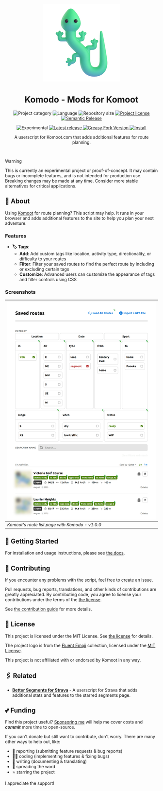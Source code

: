 <!-- Project Header -->
<div align="center">
  <img class="projectLogo" src="./docs/public/logo.png" alt="Project logo" title="Project logo" width="256">

  <h1 class="projectName">Komodo - Mods for Komoot</h1>

  <p class="projectBadges info">
    <img src="https://johng.io/badges/category/Script.svg" alt="Project category" title="Project category">
    <img src="https://img.shields.io/github/languages/top/jerboa88/komodo.svg" alt="Language" title="Language">
    <img src="https://img.shields.io/github/repo-size/jerboa88/komodo.svg" alt="Repository size" title="Repository size">
    <a href="LICENSE">
      <img src="https://img.shields.io/github/license/jerboa88/komodo.svg" alt="Project license" title="Project license"/>
    </a>
    <a href="https://github.com/semantic-release/semantic-release">
      <img src="https://img.shields.io/badge/semantic--release-conventionalcommits-e10079?logo=semantic-release" alt="Semantic Release" title="Semantic Release"/>
    </a>
  </p>
  <p class="projectBadges status">
    <img src="https://img.shields.io/badge/Experimental-%E2%9A%A0%EF%B8%8E-ca8a04.svg" alt="Experimental" title="Experimental"/>
    <a href="https://github.com/jerboa88/enhancements-for-komoot/releases/latest">
      <img src="https://img.shields.io/github/v/release/jerboa88/enhancements-for-komoot.svg" alt="Latest release" title="Latest release"/>
    </a>
    <a href="https://greasyfork.org/en/scripts/545361-komodo-mods-for-komoot">
      <img src="https://img.shields.io/greasyfork/v/545361-komodo-mods-for-komoot?color=%23990000" alt="Greasy Fork Version" title="Greasy Fork Version"/>
    </a>
    <a href="https://github.com/jerboa88/komodo/raw/refs/heads/main/dist/komodo.user.js">
      <img src="https://img.shields.io/badge/%F0%9F%A7%A9_Install-komodo.user.js-blue" alt="Install" title="Install"/>
    </a>
  </p>

  <p class="projectDesc">
    A userscript for Komoot.com that adds additional features for route planning.
  </p>

  <br/>
</div>

<!-- #region main -->
> [!WARNING]
> This is currently an experimental project or proof-of-concept. It may contain bugs or incomplete features, and is not intended for production use. Breaking changes may be made at any time. Consider more stable alternatives for critical applications.

## 👋 About

Using [Komoot](https://www.komoot.com/) for route planning? This script may help. It runs in your browser and adds additional features to the site to help you plan your next adventure.

### Features

- **🏷️ Tags**:
  - **Add**: Add custom tags like location, activity type, directionality, or difficulty to your routes
  - **Filter**: Filter your saved routes to find the perfect route by including or excluding certain tags
  - **Customize**: Advanced users can customize the appearance of tags and filter controls using CSS

### Screenshots

| ![Screenshot of Komoot's route list page with Komodo](/docs/public/route-list-page.png) |
| ---------------------------------------------------------------------------------- |
| _Komoot's route list page with Komodo - v1.0.0_           |

## 🚀 Getting Started

For installation and usage instructions, please see [the docs](https://komodo.johng.io/docs).

## 🤝 Contributing

If you encounter any problems with the script, feel free to [create an issue](https://github.com/jerboa88/komodo/issues).

Pull requests, bug reports, translations, and other kinds of contributions are greatly appreciated. By contributing code, you agree to license your contributions under the terms of the [the license].

See [the contribution guide](https://komodo.johng.io/contributing) for more details.

## 🧾 License

This project is licensed under the MIT License. See [the license] for details.

The project logo is from the [Fluent Emoji](https://github.com/microsoft/fluentui-emoji) collection, licensed under the [MIT License](https://github.com/microsoft/fluentui-emoji/blob/main/LICENSE).

This project is not affiliated with or endorsed by Komoot in any way.

## 🖇️ Related

- **[Better Segments for Strava](https://github.com/jerboa88/better-segments-for-strava)** - A userscript for Strava that adds additional stats and features to the starred segments page.

## 💕 Funding

Find this project useful? [Sponsoring me](https://johng.io/funding) will help me cover costs and **_commit_** more time to open-source.

If you can't donate but still want to contribute, don't worry. There are many other ways to help out, like:

- 📢 reporting (submitting feature requests & bug reports)
- 👨‍💻 coding (implementing features & fixing bugs)
- 📝 writing (documenting & translating)
- 💬 spreading the word
- ⭐ starring the project

I appreciate the support!

<!-- We need to use an absolute URL here so Vitepress knows it's an external link -->
[the license]: https://github.com/jerboa88/komodo/blob/main/LICENSE
<!-- #endregion main -->
